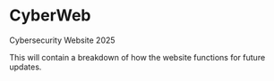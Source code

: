 # CyberWeb
Cybersecurity Website 2025

This will contain a breakdown of how the website functions for future updates.
